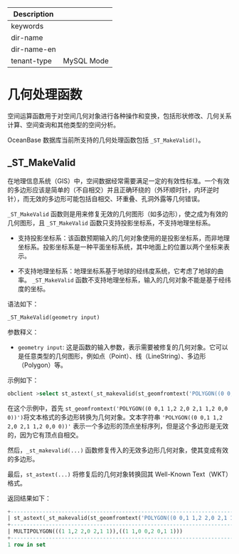 | Description   |                 |
|---------------|-----------------|
| keywords      |                 |
| dir-name      |                 |
| dir-name-en   |                 |
| tenant-type   | MySQL Mode      |

# 几何处理函数

空间运算函数用于对空间几何对象进行各种操作和变换，包括形状修改、几何关系计算、空间查询和其他类型的空间分析。

OceanBase 数据库当前所支持的几何处理函数包括 `_ST_MakeValid()`。


## _ST_MakeValid

在地理信息系统（GIS）中，空间数据经常需要满足一定的有效性标准。一个有效的多边形应该是简单的（不自相交）并且正确环绕的（外环顺时针，内环逆时针），而无效的多边形可能包括自相交、环重叠、孔洞外露等几何错误。

`_ST_MakeValid` 函数则是用来修复无效的几何图形（如多边形），使之成为有效的几何图形，且 `_ST_MakeValid` 函数只支持投影坐标系，不支持地理坐标系。

- 支持投影坐标系：该函数预期输入的几何对象使用的是投影坐标系，而非地理坐标系。投影坐标系是一种平面坐标系统，其中地面上的位置以两个坐标来表示。

- 不支持地理坐标系：地理坐标系基于地球的经纬度系统，它考虑了地球的曲率。 `_ST_MakeValid` 函数不支持地理坐标系，输入的几何对象不能是基于经纬度的坐标。

语法如下：

```sql
_ST_MakeValid(geometry input)
```

参数释义：

- `geometry input`: 这是函数的输入参数，表示需要被修复的几何对象。它可以是任意类型的几何图形，例如点（Point）、线（LineString）、多边形（Polygon）等。

示例如下：

```sql
obclient >select st_astext(_st_makevalid(st_geomfromtext('POLYGON((0 0,1 1,2 2,0 2,1 1,2 0,0 0))')));
```

在这个示例中，首先 `st_geomfromtext('POLYGON((0 0,1 1,2 2,0 2,1 1,2 0,0 0))')`将文本格式的多边形转换为几何对象。文本字符串 `'POLYGON((0 0,1 1,2 2,0 2,1 1,2 0,0 0))'` 表示一个多边形的顶点坐标序列，但是这个多边形是无效的，因为它有顶点自相交。

然后，`_st_makevalid(...)` 函数修复传入的无效多边形几何对象，使其变成有效的多边形。

最后，`st_astext(...)` 将修复后的几何对象转换回其 Well-Known Text（WKT）格式。

返回结果如下：

```sql
+-------------------------------------------------------------------------------------+
| st_astext(_st_makevalid(st_geomfromtext('POLYGON((0 0,1 1,2 2,0 2,1 1,2 0,0 0))'))) |
+-------------------------------------------------------------------------------------+
| MULTIPOLYGON(((1 1,2 2,0 2,1 1)),((1 1,0 0,2 0,1 1)))                               |
+-------------------------------------------------------------------------------------+
1 row in set
```
